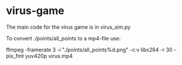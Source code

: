 # virus-game


The main code for the virus game is in virus_sim.py

To convert ./points/all_points to a mp4-file use:

ffmpeg -framerate 3 -i "./points/all_points%d.png"   -c:v libx264 -r 30 -pix_fmt yuv420p virus.mp4
